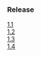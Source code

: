 ### Release
[1.1](https://github.com/dev1abhi/k8s-prac/releases/tag/1.1)  
[1.2](https://github.com/dev1abhi/k8s-prac/releases/tag/1.2)  
[1.3](https://github.com/dev1abhi/k8s-prac/releases/tag/1.3)  
[1.4](https://github.com/dev1abhi/k8s-prac/releases/tag/1.4)